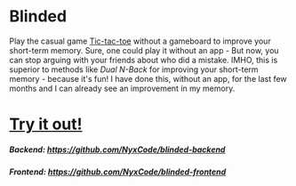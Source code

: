 # Blinded 
Play the casual game [Tic-tac-toe](https://en.wikipedia.org/wiki/Tic-tac-toe) without a gameboard to improve your short-term memory.
Sure, one could play it without an app - But now, you can stop arguing with your friends about who did a mistake.
IMHO, this is superior to methods like *Dual N-Back* for improving your short-term memory - because it's fun! I have done this, without an app, for the last few months and I can already see an improvement in my memory.

# [Try it out!](http://blinded.nyxcode.com)

##### Backend: https://github.com/NyxCode/blinded-backend
##### Frontend: https://github.com/NyxCode/blinded-frontend

